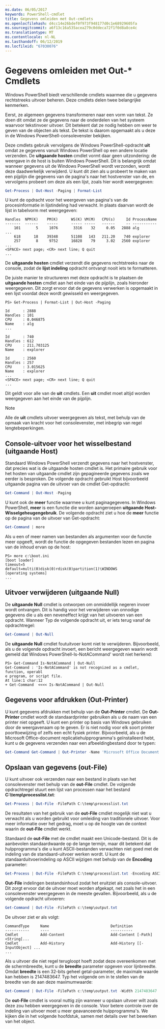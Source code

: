 ```yaml
---
ms.date: 06/05/2017
keywords: PowerShell-cmdlet
title: Gegevens omleiden met Out-cmdlets
ms.openlocfilehash: d4cc14e26bdef0f973f948177d0c1e68929605fa
ms.sourcegitcommit: a6f13c16a535acea279c0ddeca72f1f0d8a8ce4c
ms.translationtype: MT
ms.contentlocale: nl-NL
ms.lasthandoff: 06/12/2019
ms.locfileid: "67030076"
---
```

# <a name="redirecting-data-with-out--cmdlets"></a>Gegevens omleiden met Out-* Cmdlets

Windows PowerShell biedt verschillende cmdlets waarmee die u gegevens rechtstreeks uitvoer beheren. Deze cmdlets delen twee belangrijke kenmerken.

Eerst, ze algemeen gegevens transformeren naar een vorm van tekst. Ze doen dit omdat ze de gegevens naar de onderdelen van het systeem waarvoor tekstinvoer uitvoer. Dit betekent dat ze nodig hebben om weer te geven van de objecten als tekst. De tekst is daarom opgemaakt als u deze in de Windows PowerShell-consolevenster bekijken.

Deze cmdlets gebruik vervolgens de Windows PowerShell-opdracht **uit** omdat ze gegevens vanuit Windows PowerShell op een andere locatie verzenden. De **uitgaande hosten** cmdlet vormt daar geen uitzondering: de weergave in de host is buiten Windows PowerShell. Dit is belangrijk omdat wanneer gegevens uit de Windows PowerShell wordt verzonden, wordt deze daadwerkelijk verwijderd. U kunt dit zien als u probeert te maken van een pijplijn die gegevens van de pagina's naar het hostvenster van de, en vervolgens probeert om deze als een lijst, zoals hier wordt weergegeven:

```powershell
Get-Process | Out-Host -Paging | Format-List
```

U kunt de opdracht voor het weergeven van pagina's van de procesinformatie in lijstindeling had verwacht. In plaats daarvan wordt de lijst in tabelvorm met weergegeven:

```output
Handles  NPM(K)    PM(K)      WS(K) VM(M)   CPU(s)     Id ProcessName
-------  ------    -----      ----- -----   ------     -- -----------
    101       5     1076       3316    32     0.05   2888 alg
...
    618      18    39348      51108   143   211.20    740 explorer
    257       8     9752      16828    79     3.02   2560 explorer
...
<SPACE> next page; <CR> next line; Q quit
...
```

De **uitgaande hosten** cmdlet verzendt die gegevens rechtstreeks naar de console, zodat de **lijst indeling** opdracht ontvangt nooit iets te formatteren.

De juiste manier te structureren met deze opdracht is te plaatsen de **uitgaande hosten** cmdlet aan het einde van de pijplijn, zoals hieronder weergegeven. Dit zorgt ervoor dat de gegevens verwerken is opgemaakt in een lijst voordat deze wordt gewisseld en weergegeven.

```
PS> Get-Process | Format-List | Out-Host -Paging

Id      : 2888
Handles : 101
CPU     : 0.046875
Name    : alg
...

Id      : 740
Handles : 612
CPU     : 211.703125
Name    : explorer

Id      : 2560
Handles : 257
CPU     : 3.015625
Name    : explorer
...
<SPACE> next page; <CR> next line; Q quit
...
```

Dit geldt voor alle van de **uit** cmdlets. Een **uit** cmdlet moet altijd worden weergegeven aan het einde van de pijplijn.

> [!NOTE]
> Alle de **uit** cmdlets uitvoer weergegeven als tekst, met behulp van de opmaak van kracht voor het consolevenster, met inbegrip van regel lengtebeperkingen.

## <a name="paging-console-output-out-host"></a>Console-uitvoer voor het wisselbestand (uitgaande Host)

Standaard Windows PowerShell verzendt gegevens naar het hostvenster, dat precies wat is de uitgaande hosten cmdlet is. Het primaire gebruik voor het hosten van uitgaande cmdlet zijn gepagineerde gegevens zoals we eerder is besproken. De volgende opdracht gebruikt Host bijvoorbeeld uitgaande pagina van de uitvoer van de cmdlet Get-opdracht:

```powershell
Get-Command | Out-Host -Paging
```

U kunt ook de **meer** functie waarmee u kunt paginagegevens. In Windows PowerShell, **meer** is een functie die worden aangeroepen **uitgaande Host-Wisselgeheugengebruik**. De volgende opdracht ziet u hoe de **meer** functie op de pagina van de uitvoer van Get-opdracht:

```powershell
Get-Command | more
```

Als u een of meer namen van bestanden als argumenten voor de functie meer opgeeft, wordt de functie de opgegeven bestanden lezen en pagina van de inhoud ervan op de host:

```
PS> more c:\boot.ini
[boot loader]
timeout=5
default=multi(0)disk(0)rdisk(0)partition(1)\WINDOWS
[operating systems]
...
```

## <a name="discarding-output-out-null"></a>Uitvoer verwijderen (uitgaande Null)

De **uitgaande Null** cmdlet is ontworpen om onmiddellijk negeren invoer wordt ontvangen. Dit is handig voor het verwijderen van onnodige gegevens die u als een neveneffect krijgt van het uitvoeren van een opdracht. Wanneer Typ de volgende opdracht uit, er iets terug vanaf de opdrachtregel:

```powershell
Get-Command | Out-Null
```

De **uitgaande Null** cmdlet foutuitvoer komt niet te verwijderen. Bijvoorbeeld, als u de volgende opdracht invoert, een bericht weergegeven waarin wordt gemeld dat Windows PowerShell-Is-NotACommand' wordt niet herkend:

```
PS> Get-Command Is-NotACommand | Out-Null
Get-Command : 'Is-NotACommand' is not recognized as a cmdlet, function, operabl
e program, or script file.
At line:1 char:12
+ Get-Command  <<<< Is-NotACommand | Out-Null
```

## <a name="printing-data-out-printer"></a>Gegevens voor afdrukken (Out-Printer)

U kunt gegevens afdrukken met behulp van de **Out-Printer** cmdlet. De **Out-Printer** cmdlet wordt de standaardprinter gebruiken als u de naam van een printer niet opgeeft. U kunt een printer op basis van Windows gebruiken door de weergavenaam op te geven. Er is niet nodig voor elk soort printer poorttoewijzing of zelfs een echt fysiek printer. Bijvoorbeeld, als u de Microsoft Office-document replicatiehulpprogramma's geïnstalleerd hebt, kunt u de gegevens verzenden naar een afbeeldingbestand door te typen:

```powershell
Get-Command Get-Command | Out-Printer -Name 'Microsoft Office Document Image Writer'
```

## <a name="saving-data-out-file"></a>Opslaan van gegevens (out-File)

U kunt uitvoer ook verzenden naar een bestand in plaats van het consolevenster met behulp van de **out-File** cmdlet. De volgende opdrachtregel stuurt een lijst van processen naar het bestand **C:\\temp\\processlist.txt**:

```powershell
Get-Process | Out-File -FilePath C:\temp\processlist.txt
```

De resultaten van het gebruik van de **out-File** cmdlet mogelijk niet wat u verwacht als u worden gebruikt voor omleiding van traditionele uitvoer. Voor meer informatie over het gedrag, moet u op de hoogte van de context waarin de **out-File** cmdlet werkt.

Standaard de **out-File** met de cmdlet maakt een Unicode-bestand. Dit is de aanbevolen standaardwaarde op de lange termijn, maar dit betekent dat hulpprogramma's die u kunt ASCII-bestanden verwachten niet goed met de indeling van de standaard-uitvoer werken wordt. U kunt de standaarduitvoerindeling op ASCII wijzigen met behulp van de **Encoding** parameter:

```powershell
Get-Process | Out-File -FilePath C:\temp\processlist.txt -Encoding ASCII
```

**Out-File** indelingen bestandsinhoud zodat het eruitziet als console-uitvoer. Dit zorgt ervoor dat de uitvoer moet worden afgekapt, net zoals het in een consolevenster weergegeven in de meeste gevallen. Bijvoorbeeld, als u de volgende opdracht uitvoeren:

```powershell
Get-Command | Out-File -FilePath c:\temp\output.txt
```

De uitvoer ziet er als volgt:

```output
CommandType     Name                            Definition
-----------     ----                            ----------
Cmdlet          Add-Content                     Add-Content [-Path] <String[...
Cmdlet          Add-History                     Add-History [[-InputObject] ...
...
```

Als u uitvoer die niet regel terugloopt hoeft zodat deze overeenkomen met de schermbreedte, kunt u de **breedte** parameter opgeven voor lijnbreedte. Omdat **breedte** is een 32-bits geheel getal-parameter, de maximale waarde kan hebben is 2147483647. Typ het volgende om in te stellen van de breedte van de aan deze maximumwaarde:

```powershell
Get-Command | Out-File -FilePath c:\temp\output.txt -Width 2147483647
```

De **out-File** cmdlet is vooral nuttig zijn wanneer u opslaan uitvoer wilt zoals deze zou hebben weergegeven in de console. Voor betere controle over de indeling van uitvoer moet u meer geavanceerde hulpprogramma's. We kijken die in het volgende hoofdstuk, samen met details over het bewerken van het object.
